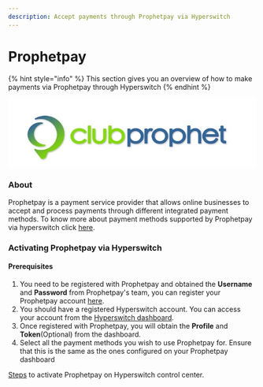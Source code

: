 ```yaml
---
description: Accept payments through Prophetpay via Hyperswitch
---
```


# Prophetpay



{% hint style="info" %}
This section gives you an overview of how to make payments via Prophetpay through Hyperswitch
{% endhint %}

![logo\_discord](../../../../../.gitbook/assets/logo_cps_new.jpg)

### About

Prophetpay is a payment service provider that allows online businesses to accept and process payments through different integrated payment methods. To know more about payment methods supported by Prophetpay via hyperswitch click [here](https://hyperswitch.io/pm-list).

### Activating Prophetpay via Hyperswitch

#### Prerequisites

1. You need to be registered with Prophetpay and obtained the **Username** and **Password** from Prophetpay's team, you can register your Prophetpay account [here](https://www.clubprophet.com/products---prophetpay).
2. You should have a registered Hyperswitch account. You can access your account from the [Hyperswitch dashboard](https://app.hyperswitch.io/).
3. Once registered with Prophetpay, you will obtain the **Profile** and **Token**(Optional) from the dashboard.
4. Select all the payment methods you wish to use Prophetpay for. Ensure that this is the same as the ones configured on your Prophetpay dashboard

&#x20;[Steps](https://docs.hyperswitch.io/hyperswitch-cloud/connectors/activate-connector-on-hyperswitch) to activate Prophetpay on Hyperswitch control center.
